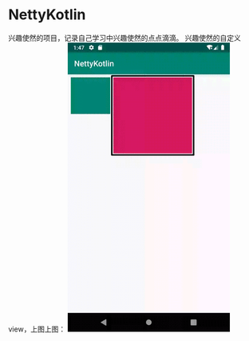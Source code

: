 # NettyKotlin
兴趣使然的项目，记录自己学习中兴趣使然的点点滴滴。
兴趣使然的自定义view，上图上图：
![image](https://github.com/616385187/NettyKotlin/blob/master/seeme/up.gif)
